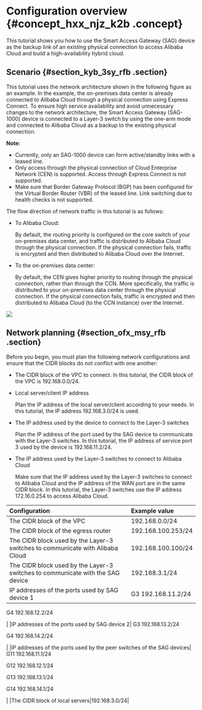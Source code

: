 # Configuration overview {#concept_hxx_njz_k2b .concept}

This tutorial shows you how to use the Smart Access Gateway \(SAG\) device as the backup link of an existing physical connection to access Alibaba Cloud and build a high-availability hybrid cloud.

## Scenario {#section_kyb_3sy_rfb .section}

This tutorial uses the network architecture shown in the following figure as an example. In the example, the on-premises data center is already connected to Alibaba Cloud through a physical connection using Express Connect. To ensure high service availability and avoid unnecessary changes to the network architecture, the Smart Access Gateway \(SAG-1000\) device is connected to a Layer-3 switch by using the one-arm mode and connected to Alibaba Cloud as a backup to the existing physical connection.

**Note:** 

-   Currently, only an SAG-1000 device can form active/standby links with a leased line.
-   Only access through the physical connection of Cloud Enterprise Network \(CEN\) is supported. Access through Express Connect is not supported.
-   Make sure that Border Gateway Protocol \(BGP\) has been configured for the Virtual Border Router \(VBR\) of the leased line. Link switching due to health checks is not supported.

The flow direction of network traffic in this tutorial is as follows:

-   To Alibaba Cloud:

    By default, the routing priority is configured on the core switch of your on-premises data center, and traffic is distributed to Alibaba Cloud through the physical connection. If the physical connection fails, traffic is encrypted and then distributed to Alibaba Cloud over the Internet.

-   To the on-premises data center:

    By default, the CEN gives higher priority to routing through the physical connection, rather than through the CCN. More specifically, the traffic is distributed to your on-premises data center through the physical connection. If the physical connection fails, traffic is encrypted and then distributed to Alibaba Cloud \(to the CCN instance\) over the Internet.


![](http://static-aliyun-doc.oss-cn-hangzhou.aliyuncs.com/assets/img/41687/156074302921633_en-US.png)

## Network planning {#section_ofx_msy_rfb .section}

Before you begin, you must plan the following network configurations and ensure that the CIDR blocks do not conflict with one another:

-   The CIDR block of the VPC to connect. In this tutorial, the CIDR block of the VPC is 192.168.0.0/24.
-   Local server/client IP address

    Plan the IP address of the local server/client according to your needs. In this tutorial, the IP address 192.168.3.0/24 is used.

-   The IP address used by the device to connect to the Layer-3 switches

    Plan the IP address of the port used by the SAG device to communicate with the Layer-3 switches. In this tutorial, the IP address of service port 3 used by the device is 192.168.11.2/24.

-   The IP address used by the Layer-3 switches to connect to Alibaba Cloud

    Make sure that the IP address used by the Layer-3 switches to connect to Alibaba Cloud and the IP address of the WAN port are in the same CIDR block. In this tutorial, the Layer-3 switches use the IP address 172.16.0.254 to access Alibaba Cloud.


|Configuration|Example value|
|:------------|:------------|
|The CIDR block of the VPC|192.168.0.0/24|
|The CIDR block of the egress router|192.168.100.253/24|
|The CIDR block used by the Layer-3 switches to communicate with Alibaba Cloud|192.168.100.100/24|
|The CIDR block used by the Layer-3 switches to communicate with the SAG device|192.168.3.1/24|
|IP addresses of the ports used by SAG device 1| G3 192.168.11.2/24

 G4 192.168.12.2/24

 |
|IP addresses of the ports used by SAG device 2| G3 192.168.13.2/24

 G4 192.168.14.2/24

 |
|IP addresses of the ports used by the peer switches of the SAG devices| G11 192.168.11.1/24

 G12 192.168.12.1/24

 G13 192.168.13.1/24

 G14 192.168.14.1/24

 |
|The CIDR block of local servers|192.168.3.0/24|

